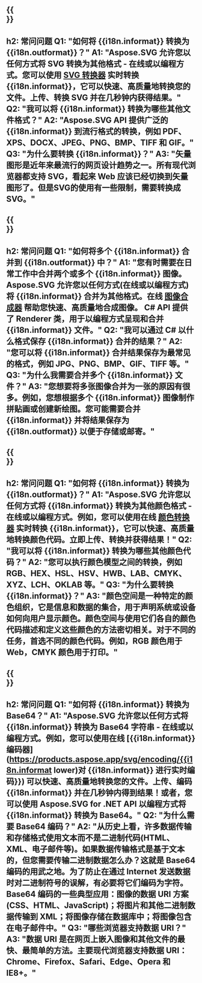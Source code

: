 ﻿---
translation: true
deploy: false
---

{{<section faq>}}
---
h2: 常问问题
Q1: "如何将 {{i18n.informat}} 转换为 {{i18n.outformat}}？"
A1: "Aspose.SVG 允许您以任何方式将 SVG 转换为其他格式 - 在线或以编程方式。您可以使用 [SVG 转换器](https://products.aspose.app/svg/conversion/svg) 实时转换 {{i18n.informat}}，它可以快速、高质量地转换您的文件。上传、转换 SVG 并在几秒钟内获得结果。"
Q2: "我可以将 {{i18n.informat}} 转换为哪些其他文件格式？"
A2: "Aspose.SVG API 提供广泛的 {{i18n.informat}} 到流行格式的转换，例如 PDF、XPS、DOCX、JPEG、PNG、BMP、TIFF 和 GIF。"
Q3: "为什么要转换 {{i18n.informat}}？"
A3: "矢量图形是近年来最流行的网页设计趋势之一。所有现代浏览器都支持 SVG，看起来 Web 应该已经切换到矢量图形了。但是SVG的使用有一些限制，需要转换成SVG。"
---

{{<section faq-merger>}}
---
h2: 常问问题
Q1: "如何将多个 {{i18n.informat}} 合并到 {{i18n.outformat}} 中？"
A1: "您有时需要在日常工作中合并两个或多个 {{i18n.informat}} 图像。 Aspose.SVG 允许您以任何方式(在线或以编程方式)将 {{i18n.informat}} 合并为其他格式。在线 [图像合成器](https://products.aspose.app/svg/merger) 帮助您快速、高质量地合成图像。 C# API 提供了 Renderer 类，用于以编程方式呈现和合并 {{i18n.informat}} 文件。"
Q2: "我可以通过 C# 以什么格式保存 {{i18n.informat}} 合并的结果？"
A2: "您可以将 {{i18n.informat}} 合并结果保存为最常见的格式，例如 JPG、PNG、BMP、GIF、TIFF 等。"
Q3: "为什么我需要合并多个 {{i18n.informat}} 文件？"
A3: "您想要将多张图像合并为一张的原因有很多。例如，您想根据多个 {{i18n.informat}} 图像制作拼贴画或创建新绘图。您可能需要合并 {{i18n.informat}} 并将结果保存为 {{i18n.outformat}} 以便于存储或邮寄。"
---

{{<section faq-color>}}
---
h2: 常问问题
Q1: "如何将 {{i18n.informat}} 转换为 {{i18n.outformat}}？"
A1: "Aspose.SVG 允许您以任何方式将 {{i18n.informat}} 转换为其他颜色格式 - 在线或以编程方式。例如，您可以使用在线 [颜色转换器](https://products.aspose.app/svg/color-converter) 实时转换 {{i18n.informat}}，它可以快速、高质量地转换颜色代码。立即上传、转换并获得结果！"
Q2: "我可以将 {{i18n.informat}} 转换为哪些其他颜色代码？"
A2: "您可以执行颜色模型之间的转换，例如 RGB、HEX、HSL、HSV、HWB、LAB、CMYK、XYZ、LCH、OKLAB 等。"
Q3: "为什么要转换 {{i18n.informat}}？"
A3: "颜色空间是一种特定的颜色组织，它是信息和数据的集合，用于声明系统或设备如何向用户显示颜色。颜色空间与使用它们各自的颜色代码描述和定义这些颜色的方法密切相关。对于不同的任务，首选不同的颜色代码。例如，RGB 颜色用于 Web，CMYK 颜色用于打印。"
---

{{<section faq-encoder>}}
---
h2: 常问问题
Q1: "如何将 {{i18n.informat}} 转换为 Base64？"
A1: "Aspose.SVG 允许您以任何方式将 {{i18n.informat}} 转换为 Base64 字符串 - 在线或以编程方式。例如，您可以使用在线 [{{i18n.informat}} 编码器](https://products.aspose.app/svg/encoding/{{i18n.informat lower)对 {{i18n.informat}} 进行实时编码}}) 可以快速、高质量地转换您的文件。上传、编码 {{i18n.informat}} 并在几秒钟内得到结果！或者，您可以使用 Aspose.SVG for .NET API 以编程方式将 {{i18n.informat}} 转换为 Base64。"
Q2: "为什么需要 Base64 编码？"
A2: "从历史上看，许多数据传输和存储格式使用文本而不是二进制代码(HTML、XML、电子邮件等)。如果数据传输格式是基于文本的，但您需要传输二进制数据怎么办？这就是 Base64 编码的用武之地。为了防止在通过 Internet 发送数据时对二进制符号的误解，有必要将它们编码为字符。 Base64 编码的一些典型应用：图像的数据 URI 方案(CSS、HTML、JavaScript)；将图片和其他二进制数据传输到 XML；将图像存储在数据库中；将图像包含在电子邮件中。"
Q3: "哪些浏览器支持数据 URI？"
A3: "数据 URI 是在网页上嵌入图像和其他文件的最快、最简单的方法。主要现代浏览器支持数据 URI：Chrome、Firefox、Safari、Edge、Opera 和 IE8+。"
---